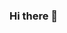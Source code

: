 ### Hi there 👋

<!--
**nashtech365/nashtech365** is a ✨ _special_ ✨ repository because its `README.md` (this file) appears on your GitHub profile.

Here are some ideas to get you started:

- 🔭 I’m currently working on ...
- 🌱 I’m currently learning everything devops. 
- 👯 I’m looking to collaborate on ...
- 🤔 I’m looking for help with ...
- 💬 Ask me about my tech journey
- 📫 How to reach me: nashtech365@gmail.com
- 😄 Pronouns: Nash
- ⚡ Fun fact: ...
-->
